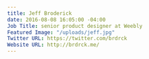 ```yaml
---
title: Jeff Broderick
date: 2016-08-08 16:05:00 -04:00
Job Title: senior product designer at Weebly
Featured Image: "/uploads/jeff.jpg"
Twitter URL: https://twitter.com/brdrck
Website URL: http://brdrck.me/
---
```


